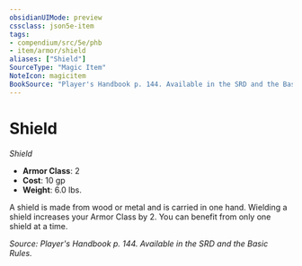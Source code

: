 ```yaml
---
obsidianUIMode: preview
cssclass: json5e-item
tags:
- compendium/src/5e/phb
- item/armor/shield
aliases: ["Shield"]
SourceType: "Magic Item"
NoteIcon: magicitem
BookSource: "Player's Handbook p. 144. Available in the SRD and the Basic Rules."
---
```

# Shield
*Shield*  

- **Armor Class**: 2
- **Cost**: 10 gp
- **Weight**: 6.0 lbs.

A shield is made from wood or metal and is carried in one hand. Wielding a shield increases your Armor Class by 2. You can benefit from only one shield at a time.

*Source: Player's Handbook p. 144. Available in the SRD and the Basic Rules.*